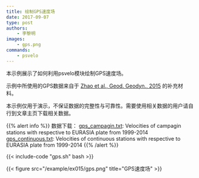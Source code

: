 ```yaml
---
title: 绘制GPS速度场
date: 2017-09-07
type: post
authors:
    - 李黎明
images:
    - gps.png
commands:
    - psvelo
---
```


本示例展示了如何利用psvelo模块绘制GPS速度场。

示例中所使用的GPS数据来自于 [Zhao et al., Geod. Geodyn., 2015](https://doi.org/10.1016/j.geog.2014.12.006) 的补充材料。

本示例仅用于演示，不保证数据的完整性与可靠性。需要使用相关数据的用户请自行到文章主页下载相关数据。

{{% alert info %}}
数据下载：
[gps_campagin.txt](/example/ex015/gps_campagin.txt): Velocities of campagin stations with respective to EURASIA plate from 1999-2014
[gps_continuous.txt](/example/ex015/gps_continuous.txt): Velocities of continuous stations with respective to EURASIA plate from 1999-2014
{{% /alert %}}

{{< include-code "gps.sh" bash >}}

{{< figure src="/example/ex015/gps.png" title="GPS速度场" >}}
